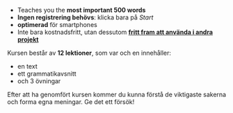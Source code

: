 - Teaches you the **most important 500 words**
- **Ingen registrering behövs**: klicka bara på *Start*
- **optimerad** för smartphones
- Inte bara kostnadsfritt, utan dessutom **[fritt fram att använda i andra projekt](https://github.com/Esperanto/kurso-zagreba-metodo)**

Kursen består av **12 lektioner**, som var och en innehåller:

- en text
- ett grammatikavsnitt
- och 3 övningar

Efter att ha genomfört kursen kommer du kunna förstå de viktigaste sakerna och forma egna meningar. Ge det ett försök!
